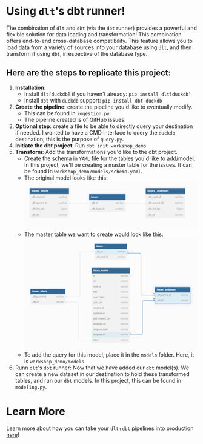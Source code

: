# Using `dlt`'s dbt runner!

The combination of `dlt` and `dbt` (via the `dbt` runner) provides a powerful and flexible solution for data loading and transformation! This combination offers end-to-end cross-database compatibility. This feature allows you to load data from a variety of sources into your database using `dlt`, and then transform it using `dbt`, irrespective of the database type.

## Here are the steps to replicate this project:

1. **Installation**: 
   - Install `dlt[duckdb]` if you haven't already: `pip install dlt[duckdb]`
   - Install `dbt` with `duckdb` support: `pip install dbt-duckdb`
2. **Create the pipeline**: create the pipeline you'd like to eventually modify. 
   - This can be found in `ingestion.py`. 
   - The pipeline created is of GitHub issues.  
3. **Optional step**: create a file to be able to directly query your destination if needed. I wanted to have a CMD interface to query the `duckdb` destination; this is the purpose of `query.py`.
4. **Initiate the dbt project**: Run `dbt init workshop_demo`
5. **Transform**: Add the transformations you'd like to the dbt project.
   - Create the schema in `YAML` file for the tables you'd like to add/model. In this project, we'll be creating a master table for the issues. It can be found in `workshop_demo/models/schema.yaml`. 
   - The original model looks like this:
   ![original mode](issues_relationships.png)
   - The master table we want to create would look like this:
   ![master table](issues_master.png)
   - To add the query for this model, place it in the `models` folder. Here, it is `workshop_demo/models`.
6. Runn `dlt`'s `dbt` runner: Now that we have added our `dbt` model(s). We can create a new dataset in our destination to hold these transformed tables, and run our `dbt` models. In this project, this can be found in `modeling.py`. 


# Learn More
Learn more about how you can take your `dlt`+`dbt` pipelines into production [here](https://dlthub.com/blog/dlt-motherduck-demo)!